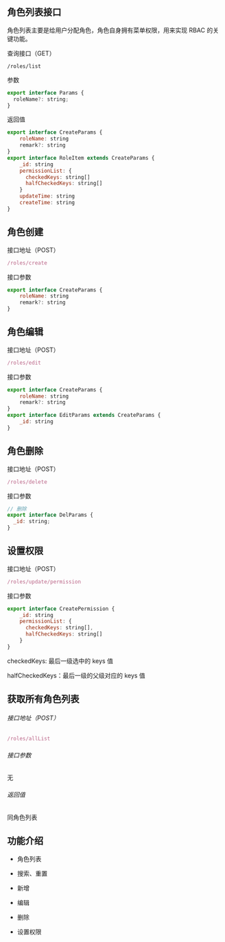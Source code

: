 ## 角色列表接口

角色列表主要是给用户分配角色，角色自身拥有菜单权限，用来实现 RBAC 的关键功能。

查询接口（GET）

```shell
/roles/list
```

参数

```js
export interface Params {
  roleName?: string;
}
```

返回值

```js
export interface CreateParams {
    roleName: string
    remark?: string
}
export interface RoleItem extends CreateParams {
    _id: string
    permissionList: {
      checkedKeys: string[]
      halfCheckedKeys: string[]
    }
    updateTime: string
    createTime: string
}
```

## 角色创建

接口地址（POST）

```js
/roles/create
```

接口参数

```js
export interface CreateParams {
    roleName: string
    remark?: string
}
```

## 角色编辑

接口地址（POST）

```js
/roles/edit
```

接口参数

```js
export interface CreateParams {
    roleName: string
    remark?: string
}
export interface EditParams extends CreateParams {
    _id: string
}
```

## 角色删除

接口地址（POST）

```js
/roles/delete
```

接口参数

```js
// 删除
export interface DelParams {
  _id: string;
}
```

## 设置权限

接口地址（POST）

```js
/roles/update/permission
```

接口参数

```js
export interface CreatePermission {
    _id: string
    permissionList: {
      checkedKeys: string[],
      halfCheckedKeys: string[]
    }
}
```

checkedKeys: 最后一级选中的 keys 值

halfCheckedKeys：最后一级的父级对应的 keys 值

## 获取所有角色列表

###### 接口地址（POST）

```js
/roles/allList
```

###### 接口参数

无

###### 返回值

同角色列表

## 功能介绍

- 角色列表

- 搜索、重置

- 新增

- 编辑

- 删除

- 设置权限
